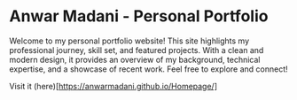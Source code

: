 # Anwar Madani - Personal Portfolio


Welcome to my personal portfolio website! This site highlights my professional journey, skill set, and featured projects. With a clean and modern design, it provides an overview of my background, technical expertise, and a showcase of recent work. Feel free to explore and connect!

Visit it (here)[https://anwarmadani.github.io/Homepage/]
